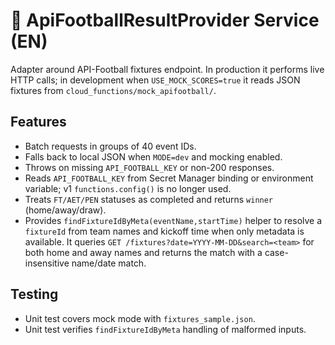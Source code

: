 # 🏁 ApiFootballResultProvider Service (EN)

Adapter around API-Football fixtures endpoint. In production it performs live HTTP calls; in development when `USE_MOCK_SCORES=true` it reads JSON fixtures from `cloud_functions/mock_apifootball/`.

## Features
- Batch requests in groups of 40 event IDs.
- Falls back to local JSON when `MODE=dev` and mocking enabled.
- Throws on missing `API_FOOTBALL_KEY` or non-200 responses.
- Reads `API_FOOTBALL_KEY` from Secret Manager binding or environment variable; v1 `functions.config()` is no longer used.
- Treats `FT/AET/PEN` statuses as completed and returns `winner` (home/away/draw).
- Provides `findFixtureIdByMeta(eventName,startTime)` helper to resolve a `fixtureId` from team names and kickoff time when only metadata is available. It queries `GET /fixtures?date=YYYY-MM-DD&search=<team>` for both home and away names and returns the match with a case-insensitive name/date match.

## Testing
- Unit test covers mock mode with `fixtures_sample.json`.
- Unit test verifies `findFixtureIdByMeta` handling of malformed inputs.
